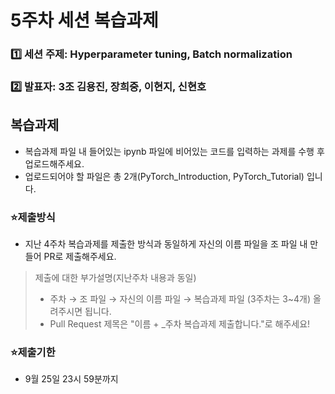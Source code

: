 # 5주차 세션 복습과제

### 1️⃣ 세션 주제: Hyperparameter tuning, Batch normalization
### 2️⃣ 발표자: 3조 김용진, 장희중, 이현지, 신현호


## 복습과제
- 복습과제 파일 내 들어있는 ipynb 파일에 비어있는 코드를 입력하는 과제를 수행 후 업로드해주세요.
- 업로드되어야 할 파일은 총 2개(PyTorch_Introduction, PyTorch_Tutorial) 입니다.

### ⭐제출방식
- 지난 4주차 복습과제를 제출한 방식과 동일하게 자신의 이름 파일을 조 파일 내 만들어 PR로 제출해주세요.
> 제출에 대한 부가설명(지난주차 내용과 동일)
> - 주차 → 조 파일 → 자신의 이름 파일 → 복습과제 파일 (3주차는 3~4개) 올려주시면 됩니다.
> - Pull Request 제목은 "이름 + _주차 복습과제 제출합니다."로 해주세요!

### ⭐제출기한
- 9월 25일 23시 59분까지
